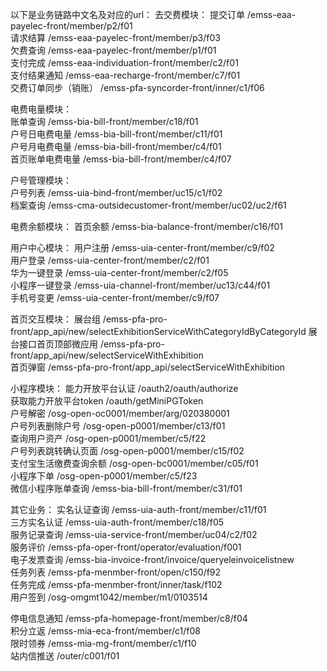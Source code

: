 以下是业务链路中文名及对应的url：
去交费模块：
提交订单                           /emss-eaa-payelec-front/member/p2/f01                                            
请求结算                           /emss-eaa-payelec-front/member/p3/f03                                            
欠费查询                           /emss-eaa-payelec-front/member/p1/f01                                            
支付完成                           /emss-eaa-individuation-front/member/c2/f01                                      
支付结果通知                         /emss-eaa-recharge-front/member/c7/f01                                           
交费订单同步（销账）                     /emss-pfa-syncorder-front/inner/c1/f06      

电费电量模块：                                    
账单查询                           /emss-bia-bill-front/member/c18/f01                                              
户号日电费电量                        /emss-bia-bill-front/member/c11/f01                                              
户号月电费电量                        /emss-bia-bill-front/member/c4/f01                                               
首页账单电费电量                       /emss-bia-bill-front/member/c4/f07   

户号管理模块：                                           
户号列表                           /emss-uia-bind-front/member/uc15/c1/f02                                          
档案查询                           /emss-cma-outsidecustomer-front/member/uc02/uc2/f61    

电费余额模块：
首页余额                           /emss-bia-balance-front/member/c16/f01   

用户中心模块：
用户注册                           /emss-uia-center-front/member/c9/f02                                             
用户登录                           /emss-uia-center-front/member/c2/f01                                             
华为一键登录                         /emss-uia-center-front/member/c2/f05                                             
小程序一键登录                        /emss-uia-channel-front/member/uc13/c44/f01                                      
手机号变更                          /emss-uia-center-front/member/c9/f07                                             

首页交互模块：
展台组                            /emss-pfa-pro-front/app_api/new/selectExhibitionServiceWithCategoryIdByCategoryId
展台接口首页顶部微应用                    /emss-pfa-pro-front/app_api/new/selectServiceWithExhibition                      
首页弹窗                           /emss-pfa-pro-front/app_api/selectServiceWithExhibition                          

小程序模块：
能力开放平台认证                       /oauth2/oauth/authorize                                                          
获取能力开放平台token                  /oauth/getMiniPGToken                                                            
户号解密                           /osg-open-oc0001/member/arg/020380001                                            
户号列表删除户号                       /osg-open-p0001/member/c13/f01                                                   
查询用户资产                         /osg-open-p0001/member/c5/f22                                                    
户号列表跳转确认页面                     /osg-open-p0001/member/c15/f02                                                   
支付宝生活缴费查询余额                    /osg-open-bc0001/member/c05/f01                                                  
小程序下单                          /osg-open-p0001/member/c5/f23                                                    
微信小程序账单查询                      /emss-bia-bill-front/member/c31/f01                                              

其它业务：
实名认证查询                         /emss-uia-auth-front/member/c11/f01                                              
三方实名认证                         /emss-uia-auth-front/member/c18/f05                                              
服务记录查询                         /emss-uia-service-front/member/uc04/c2/f02                                       
服务评价                           /emss-pfa-oper-front/operator/evaluation/f001                                    
电子发票查询                         /emss-bia-invoice-front/invoice/queryeleinvoicelistnew                           
任务列表                           /emss-pfa-menmber-front/open/c150/f92                                            
任务完成                           /emss-pfa-menmber-front/inner/task/f102                                          
用户签到                           /osg-omgmt1042/member/m1/0103514                                                 



停电信息通知                         /emss-pfa-homepage-front/member/c8/f04                                           
积分立返                           /emss-mia-eca-front/member/c1/f08                                                
限时领券                           /emss-mia-mg-front/member/c1/f10                                                 
站内信推送                          /outer/c001/f01                                                                  
